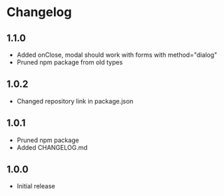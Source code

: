 # Changelog

## 1.1.0
- Added onClose, modal should work with forms with method="dialog"
- Pruned npm package from old types

## 1.0.2
- Changed repository link in package.json

## 1.0.1
- Pruned npm package
- Added CHANGELOG.md

## 1.0.0
- Initial release